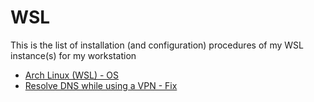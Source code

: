 # WSL

This is the list of installation (and configuration) procedures of my WSL instance(s) for my workstation  

* [Arch Linux (WSL) - OS](https://github.com/Antiz96/Linux-Configuration/blob/main/WSL/Arch-linux-WSL.md)
* [Resolve DNS while using a VPN - Fix](https://github.com/Antiz96/Linux-Configuration/blob/main/WSL/Resolve_DNS_Using_VPN.md)

